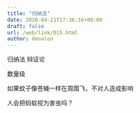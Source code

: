 ```yaml
---
title: "归纳法"
date: 2020-04-21T17:36:16+08:00
draft: false
url: /web/link/015.html
author: denalon
---
```


归纳法
辩证论


数量级

如果蚊子像苍蝇一样在周围飞，不对人造成影响

人会把蚂蚁视为害虫吗？
